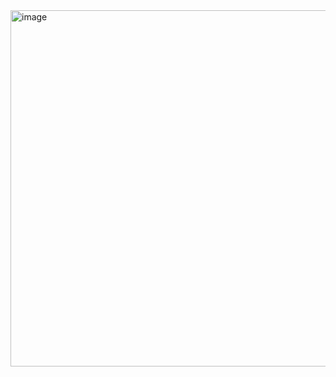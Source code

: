 <img width="570" alt="image" src="https://user-images.githubusercontent.com/37501487/205402102-3f5f64db-8ce1-4ca7-9670-bb8a1d68d047.png">

